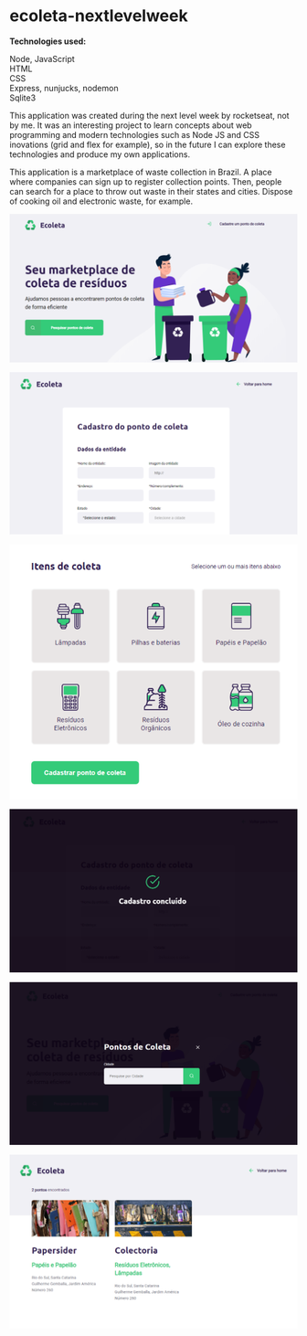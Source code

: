 # ecoleta-nextlevelweek

<strong> Technologies used: </strong>

Node, JavaScript
<br> HTML
<br> CSS
<br> Express, nunjucks, nodemon
<br> Sqlite3

<p>
This application was created during the next level week by rocketseat, not by me. It was an interesting project to learn concepts about web programming and modern technologies such as Node JS and CSS inovations (grid and flex for example), so in the future I can explore these technologies and produce my own applications.

This application is a marketplace of waste collection in Brazil. A place where companies can sign up to register collection points. 
Then, people can search for a place to throw out waste in their states and cities. Dispose of cooking oil and electronic waste, for example.
</p>

![alt text](https://github.com/ViniciussMMedeiros/ecoleta-nextlevelweek/blob/master/screenshots/home.png?raw=true)

![alt text](https://github.com/ViniciussMMedeiros/ecoleta-nextlevelweek/blob/master/screenshots/pontodecoleta1.png?raw=true)

![alt text](https://github.com/ViniciussMMedeiros/ecoleta-nextlevelweek/blob/master/screenshots/pontodecoleta2.png?raw=true)

![alt text](https://github.com/ViniciussMMedeiros/ecoleta-nextlevelweek/blob/master/screenshots/cadastroconcluido.png?raw=true)

![alt text](https://github.com/ViniciussMMedeiros/ecoleta-nextlevelweek/blob/master/screenshots/searchpontodecoleta.png?raw=true)

![alt text](https://github.com/ViniciussMMedeiros/ecoleta-nextlevelweek/blob/master/screenshots/searchpontodecoleta2.png?raw=true)


